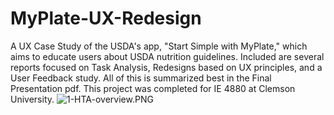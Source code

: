 # MyPlate-UX-Redesign

A UX Case Study of the USDA's app, "Start Simple with MyPlate," which aims to educate users about USDA nutrition guidelines. Included are several reports focused on Task Analysis, Redesigns based on UX principles, and a User Feedback study. All of this is summarized best in the Final Presentation pdf. This project was completed for IE 4880 at Clemson University.
![1-HTA-overview.PNG](https://github.com/StphnRssll/MyPlate-UX-Redesign/blob/main/1-HTA-overview.PNG?raw=true)
